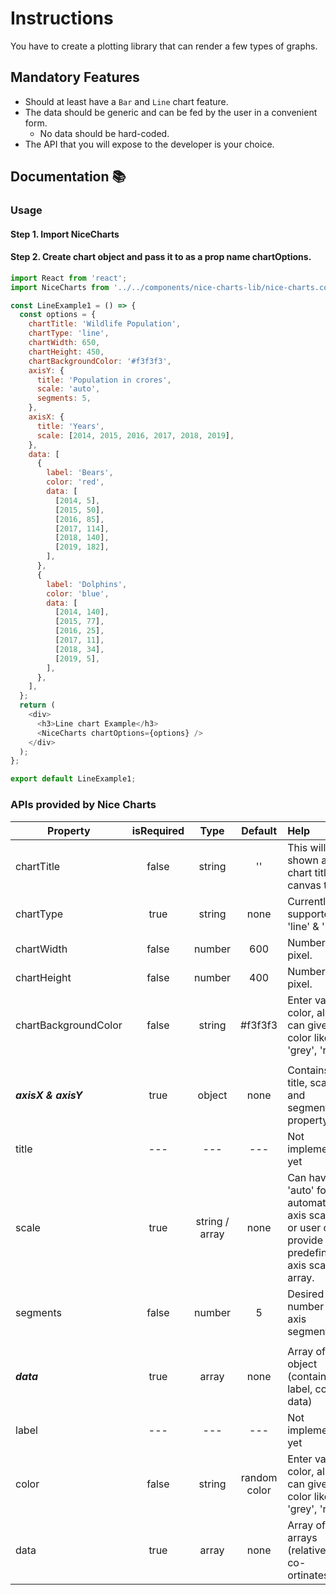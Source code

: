 # Instructions

You have to create a plotting library that can render a few types of graphs.

## Mandatory Features

- Should at least have a `Bar` and `Line` chart feature.
- The data should be generic and can be fed by the user in a convenient form.
  - No data should be hard-coded.
- The API that you will expose to the developer is your choice.

## Documentation 📚

### Usage

#### Step 1. Import NiceCharts

#### Step 2. Create chart object and pass it to <NiceChart/> as a prop name chartOptions.

```javascript
import React from 'react';
import NiceCharts from '../../components/nice-charts-lib/nice-charts.component';

const LineExample1 = () => {
  const options = {
    chartTitle: 'Wildlife Population',
    chartType: 'line',
    chartWidth: 650,
    chartHeight: 450,
    chartBackgroundColor: '#f3f3f3',
    axisY: {
      title: 'Population in crores',
      scale: 'auto',
      segments: 5,
    },
    axisX: {
      title: 'Years',
      scale: [2014, 2015, 2016, 2017, 2018, 2019],
    },
    data: [
      {
        label: 'Bears',
        color: 'red',
        data: [
          [2014, 5],
          [2015, 50],
          [2016, 85],
          [2017, 114],
          [2018, 140],
          [2019, 182],
        ],
      },
      {
        label: 'Dolphins',
        color: 'blue',
        data: [
          [2014, 140],
          [2015, 77],
          [2016, 25],
          [2017, 11],
          [2018, 34],
          [2019, 5],
        ],
      },
    ],
  };
  return (
    <div>
      <h3>Line chart Example</h3>
      <NiceCharts chartOptions={options} />
    </div>
  );
};

export default LineExample1;
```

### APIs provided by Nice Charts

| Property                    | isRequired |      Type      |   Default    | Help                                                                                               |
| --------------------------- | :--------: | :------------: | :----------: | :------------------------------------------------------------------------------------------------- |
| chartTitle                  |   false    |     string     |      ''      | This will be shown as chart title canvas top.                                                      |
| chartType                   |    true    |     string     |     none     | Currently supported 'line' & 'bar'                                                                 |
| chartWidth                  |   false    |     number     |     600      | Number is in pixel.                                                                                |
| chartHeight                 |   false    |     number     |     400      | Number is in pixel.                                                                                |
| chartBackgroundColor        |   false    |     string     |   #f3f3f3    | Enter vaild color, also can give color like 'grey', 'red'                                          |
|                             |            |                |              |                                                                                                    |
| <i><b>axisX & axisY</b></i> |    true    |     object     |     none     | Contains title, scale, and segments property                                                       |
| title                       |    ---     |      ---       |     ---      | Not implemented yet                                                                                |
| scale                       |    true    | string / array |     none     | Can have 'auto' for automatic axis scaling <br>or user can provide predefined axis scale as array. |
| segments                    |   false    |     number     |      5       | Desired number of axis segments.                                                                   |
|                             |            |                |              |                                                                                                    |
| <i><b>data</b></i>          |    true    |     array      |     none     | Array of object (contains label, color, data)                                                      |
| label                       |    ---     |      ---       |     ---      | Not implemented yet                                                                                |
| color                       |   false    |     string     | random color | Enter vaild color, also can give color like 'grey', 'red'                                          |
| data                        |    true    |     array      |     none     | Array of arrays (relative x,y co-ortinates)                                                        |
